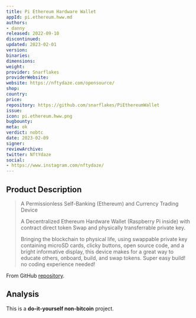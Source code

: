 ```yaml
---
title: Pi Ethereum Hardware Wallet
appId: pi.ethereum.hww.md
authors:
- danny
released: 2022-09-10
discontinued: 
updated: 2023-02-01
version: 
binaries: 
dimensions: 
weight: 
provider: Snarflakes
providerWebsite: 
website: https://nftydaze.com/opensource/
shop: 
country: 
price: 
repository: https://github.com/snarflakes/PiEthereumWallet
issue: 
icon: pi.ethereum.hww.png
bugbounty: 
meta: ok
verdict: nobtc
date: 2023-02-09
signer: 
reviewArchive: 
twitter: NftYdaze
social: 
- https://www.instagram.com/nftydaze/ 
---
```


## Product Description 

> A Permissionless Self-Banking (Ethereum) and Currency Trading Device
>
> A Decentralized Ethereum Hardware Wallet (Raspberry Pi inside) with contract direct token Swap and physically transferrable private key.
>
> Bringing the blockchain to physical life, using swappable private key containing microSD cards, clicky buttons, open source code, and a bright informative display, this device makes for a great way to educate others, onboard, build, and swap tokens. Super easy build! no coding experience needed!

From GitHub [repository](https://github.com/snarflakes/PiEthereumWallet).

## Analysis 

This is a **do-it-yourself non-bitcoin** project.

